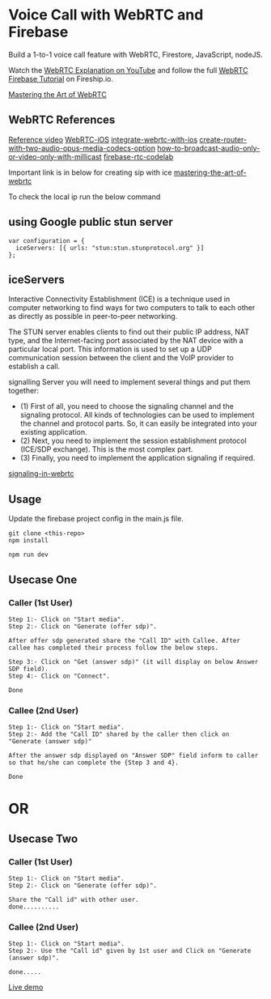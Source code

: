 # Voice Call with WebRTC and Firebase

Build a 1-to-1 voice call feature with WebRTC, Firestore, JavaScript, nodeJS. 

Watch the [WebRTC Explanation on YouTube](https://youtu.be/WmR9IMUD_CY) and follow the full [WebRTC Firebase Tutorial](https://fireship.io/lessons/webrtc-firebase-video-chat) on Fireship.io. 

[Mastering the Art of WebRTC](https://medium.com/@a.kanojiya2003/mastering-the-art-of-webrtc-7a469ffa7ab0)

## WebRTC References

[Reference video](https://www.youtube.com/watch?v=WmR9IMUD_CY)
[WebRTC-iOS](https://github.com/stasel/WebRTC-iOS/tree/main)
[integrate-webrtc-with-ios](https://getstream.io/blog/integrate-webrtc-with-ios/)
[create-router-with-two-audio-opus-media-codecs-option](https://mediasoup.discourse.group/t/create-router-with-two-audio-opus-media-codecs-option/4975/15)
[how-to-broadcast-audio-only-or-video-only-with-millicast](https://medium.com/millicast/how-to-broadcast-audio-only-or-video-only-with-millicast-291d6c9f23af)
[firebase-rtc-codelab](https://webrtc.org/getting-started/firebase-rtc-codelab)

Important link is in below for creating sip with ice 
[mastering-the-art-of-webrtc](https://medium.com/@a.kanojiya2003/mastering-the-art-of-webrtc-7a469ffa7ab0)


To check the local ip run the below command


## using Google public stun server 
```
var configuration = { 
  iceServers: [{ urls: "stun:stun.stunprotocol.org" }] 
};
```


## iceServers

Interactive Connectivity Establishment (ICE) is a technique used in computer networking to find ways for two computers to talk to each other as directly as possible in peer-to-peer networking.


The STUN server enables clients to find out their public IP address, NAT type, and the Internet-facing port associated by the NAT device with a particular local port. This information is used to set up a UDP communication session between the client and the VoIP provider to establish a call.

signalling Server
you will need to implement several things and put them together:
* (1) First of all, you need to choose the signaling channel and the signaling protocol. All kinds of technologies can be used to implement the channel and protocol parts. So, it can easily be integrated into your existing application.
* (2) Next, you need to implement the session establishment protocol (ICE/SDP exchange). This is the most complex part.
* (3) Finally, you need to implement the application signaling if required.

[signaling-in-webrtc](https://www.webrtc-developers.com/signaling-in-webrtc/)



## Usage

Update the firebase project config in the main.js file. 

```
git clone <this-repo>
npm install

npm run dev
```
## Usecase One

### Caller (1st User) 

```
Step 1:- Click on "Start media".
Step 2:- Click on "Generate (offer sdp)".

After offer sdp generated share the "Call ID" with Callee. After callee has completed their process follow the below steps.

Step 3:- Click on "Get (answer sdp)" (it will display on below Answer SDP field).
Step 4:- Click on "Connect".

Done
```

### Callee (2nd User)

```
Step 1:- Click on "Start media".
Step 2:- Add the "Call ID" shared by the caller then click on "Generate (answer sdp)"

After the answer sdp displayed on "Answer SDP" field inform to caller so that he/she can complete the {Step 3 and 4}.

Done

```

# OR

## Usecase Two

### Caller (1st User)

```
Step 1:- Click on "Start media".
Step 2:- Click on "Generate (offer sdp)".

Share the "Call id" with other user.
done..........
```

### Callee (2nd User)

```
Step 1:- Click on "Start media".
Step 2:- Use the "Call id" given by 1st user and Click on "Generate (answer sdp)".

done.....
```


[Live demo](https://voice-call-fwdg.onrender.com/)